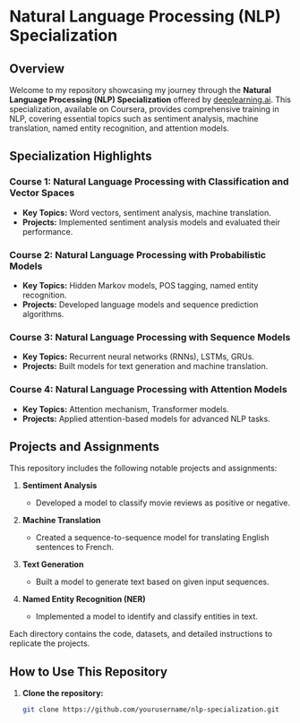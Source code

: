 # Natural Language Processing (NLP) Specialization

## Overview

Welcome to my repository showcasing my journey through the **Natural Language Processing (NLP) Specialization** offered by [deeplearning.ai](https://www.deeplearning.ai/). This specialization, available on Coursera, provides comprehensive training in NLP, covering essential topics such as sentiment analysis, machine translation, named entity recognition, and attention models.

## Specialization Highlights

### Course 1: Natural Language Processing with Classification and Vector Spaces
- **Key Topics:** Word vectors, sentiment analysis, machine translation.
- **Projects:** Implemented sentiment analysis models and evaluated their performance.

### Course 2: Natural Language Processing with Probabilistic Models
- **Key Topics:** Hidden Markov models, POS tagging, named entity recognition.
- **Projects:** Developed language models and sequence prediction algorithms.

### Course 3: Natural Language Processing with Sequence Models
- **Key Topics:** Recurrent neural networks (RNNs), LSTMs, GRUs.
- **Projects:** Built models for text generation and machine translation.

### Course 4: Natural Language Processing with Attention Models
- **Key Topics:** Attention mechanism, Transformer models.
- **Projects:** Applied attention-based models for advanced NLP tasks.

## Projects and Assignments

This repository includes the following notable projects and assignments:

1. **Sentiment Analysis**
   - Developed a model to classify movie reviews as positive or negative.

2. **Machine Translation**
   - Created a sequence-to-sequence model for translating English sentences to French.

3. **Text Generation**
   - Built a model to generate text based on given input sequences.

4. **Named Entity Recognition (NER)**
   - Implemented a model to identify and classify entities in text.

Each directory contains the code, datasets, and detailed instructions to replicate the projects.

## How to Use This Repository

1. **Clone the repository:**
   ```bash
   git clone https://github.com/yourusername/nlp-specialization.git
